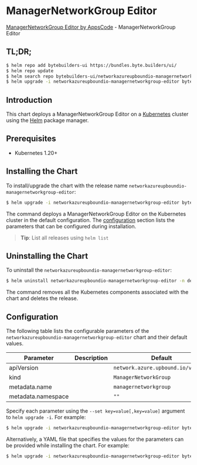# ManagerNetworkGroup Editor

[ManagerNetworkGroup Editor by AppsCode](https://byte.builders) - ManagerNetworkGroup Editor

## TL;DR;

```bash
$ helm repo add bytebuilders-ui https://bundles.byte.builders/ui/
$ helm repo update
$ helm search repo bytebuilders-ui/networkazureupboundio-managernetworkgroup-editor --version=v0.4.18
$ helm upgrade -i networkazureupboundio-managernetworkgroup-editor bytebuilders-ui/networkazureupboundio-managernetworkgroup-editor -n default --create-namespace --version=v0.4.18
```

## Introduction

This chart deploys a ManagerNetworkGroup Editor on a [Kubernetes](http://kubernetes.io) cluster using the [Helm](https://helm.sh) package manager.

## Prerequisites

- Kubernetes 1.20+

## Installing the Chart

To install/upgrade the chart with the release name `networkazureupboundio-managernetworkgroup-editor`:

```bash
$ helm upgrade -i networkazureupboundio-managernetworkgroup-editor bytebuilders-ui/networkazureupboundio-managernetworkgroup-editor -n default --create-namespace --version=v0.4.18
```

The command deploys a ManagerNetworkGroup Editor on the Kubernetes cluster in the default configuration. The [configuration](#configuration) section lists the parameters that can be configured during installation.

> **Tip**: List all releases using `helm list`

## Uninstalling the Chart

To uninstall the `networkazureupboundio-managernetworkgroup-editor`:

```bash
$ helm uninstall networkazureupboundio-managernetworkgroup-editor -n default
```

The command removes all the Kubernetes components associated with the chart and deletes the release.

## Configuration

The following table lists the configurable parameters of the `networkazureupboundio-managernetworkgroup-editor` chart and their default values.

|     Parameter      | Description |                    Default                    |
|--------------------|-------------|-----------------------------------------------|
| apiVersion         |             | <code>network.azure.upbound.io/v1beta1</code> |
| kind               |             | <code>ManagerNetworkGroup</code>              |
| metadata.name      |             | <code>managernetworkgroup</code>              |
| metadata.namespace |             | <code>""</code>                               |


Specify each parameter using the `--set key=value[,key=value]` argument to `helm upgrade -i`. For example:

```bash
$ helm upgrade -i networkazureupboundio-managernetworkgroup-editor bytebuilders-ui/networkazureupboundio-managernetworkgroup-editor -n default --create-namespace --version=v0.4.18 --set apiVersion=network.azure.upbound.io/v1beta1
```

Alternatively, a YAML file that specifies the values for the parameters can be provided while
installing the chart. For example:

```bash
$ helm upgrade -i networkazureupboundio-managernetworkgroup-editor bytebuilders-ui/networkazureupboundio-managernetworkgroup-editor -n default --create-namespace --version=v0.4.18 --values values.yaml
```
